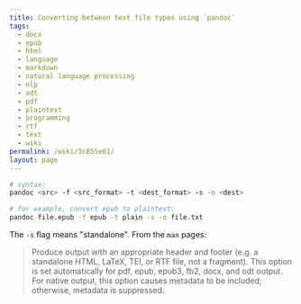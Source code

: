 ```yaml
---
title: Converting between text file types using `pandoc`
tags:
  - docx
  - epub
  - html
  - language
  - markdown
  - natural language processing
  - nlp
  - odt
  - pdf
  - plaintext
  - programming
  - rtf
  - text
  - wiki
permalink: /wiki/3c855e61/
layout: page
---
```


```bash
# syntax:
pandoc <src> -f <src_format> -t <dest_format> -s -o <dest>

# for example, convert epub to plaintext:
pandoc file.epub -f epub -t plain -s -o file.txt
```

The `-s` flag means "standalone". From the `man` pages:

> Produce output with an appropriate header and footer (e.g. a standalone HTML, LaTeX, TEI, or RTF file, not a fragment). This option is set automatically for pdf, epub, epub3, fb2, docx, and odt output. For native output, this option causes metadata to be included; otherwise, metadata is suppressed.
